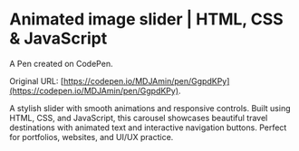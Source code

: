 # Animated image slider | HTML, CSS & JavaScript

A Pen created on CodePen.

Original URL: [https://codepen.io/MDJAmin/pen/GgpdKPy](https://codepen.io/MDJAmin/pen/GgpdKPy).

A stylish slider with smooth animations and responsive controls. Built using HTML, CSS, and JavaScript, this carousel showcases beautiful travel destinations with animated text and interactive navigation buttons. Perfect for portfolios, websites, and UI/UX practice.